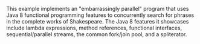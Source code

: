 This example implements an "embarrassingly parallel" program that uses
Java 8 functional programming features to concurrently search for
phrases in the complete works of Shakespeare.  The Java 8 features it
showcases include lambda expressions, method references, functional
interfaces, sequential/parallel streams, the common fork/join pool,
and a spliterator.

